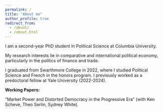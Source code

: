 ```yaml
---
permalink: /
title: "About me"
author_profile: true
redirect_from: 
  - /about/
  - /about.html
---
```


I am a second-year PhD student in Political Science at Columbia University. 

My research interests lie in comparative and international political economy, particularly in the politics of finance and trade. 

I graduated from Swarthmore College in 2022, where I studied Political Science and French in the honors program. I previously worked as a predoctoral fellow at Yale University (2022-2024).

**Working Papers:**

“Market Power and Distorted Democracy in the Progressive Era” (with Ken Scheve, Theo Serlin, Sydney White). 

